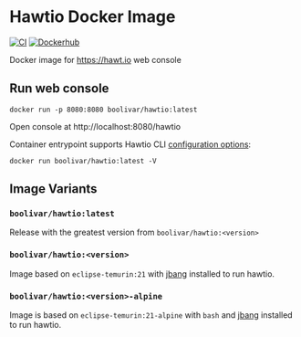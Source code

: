# Hawtio Docker Image

[![CI](https://github.com/boolivar/docker-hawtio/actions/workflows/ci.yml/badge.svg)](https://github.com/boolivar/docker-hawtio/actions/workflows/ci.yml)
[![Dockerhub](https://img.shields.io/docker/v/boolivar/hawtio)](https://hub.docker.com/repository/docker/boolivar/hawtio/general)

Docker image for https://hawt.io web console

## Run web console
```
docker run -p 8080:8080 boolivar/hawtio:latest
```
Open console at http://localhost:8080/hawtio

Container entrypoint supports Hawtio CLI [configuration options](https://hawt.io/docs/get-started.html#_running_from_cli_jbang):
```
docker run boolivar/hawtio:latest -V
```
## Image Variants

### `boolivar/hawtio:latest`

Release with the greatest version from `boolivar/hawtio:<version>`

### `boolivar/hawtio:<version>`

Image based on `eclipse-temurin:21` with [jbang](https://www.jbang.dev/) installed to run hawtio.

### `boolivar/hawtio:<version>-alpine`

Image is based on `eclipse-temurin:21-alpine` with `bash` and [jbang](https://www.jbang.dev/) installed to run hawtio.
